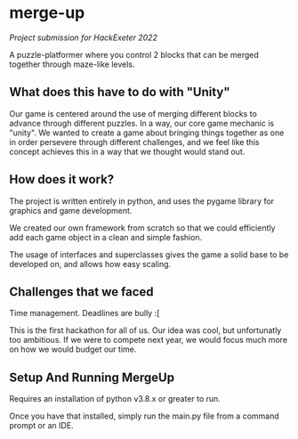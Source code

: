 # merge-up
*Project submission for HackExeter 2022*

A puzzle-platformer where you control 2 blocks that can be merged together through maze-like levels.

## What does this have to do with "Unity"
Our game is centered around the use of merging different blocks to advance through different puzzles. In a way, our core game mechanic is "unity". We wanted to create a game about bringing things together as one in order persevere through different challenges, and we feel like this concept achieves this in a way that we thought would stand out.

## How does it work?
The project is written entirely in python, and uses the pygame library for graphics and game development.

We created our own framework from scratch so that we could efficiently add each game object in a clean and simple fashion.

The usage of interfaces and superclasses gives the game a solid base to be developed on, and allows how easy scaling.

## Challenges that we faced
Time management. Deadlines are bully :[

This is the first hackathon for all of us. Our idea was cool, but unfortunatly too ambitious. If we were to compete next year, we would focus much more on how we would budget our time.

## Setup And Running MergeUp
Requires an installation of python v3.8.x or greater to run.

Once you have that installed, simply run the main.py file from a command prompt or an IDE.

